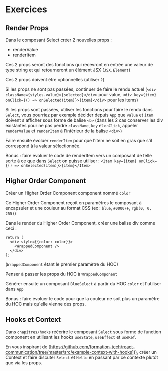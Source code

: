 # Exercices

## Render Props

Dans le composant Select créer 2 nouvelles props :
- renderValue
- renderItem

Ces 2 props seront des fonctions qui recevront en entrée une valeur de type string et qui retourneront un élément JSX (`JSX.Element`)

Ces 2 props doivent être optionnelles (utiliser `?`)

Si les props ne sont pas passées, continuer de faire le rendu actuel (`<div className={styles.value}>{selected}</div>` pour value, `<div key={item} onClick={() => onSelected(item)}>{item}</div>` pour les items)

Si les props sont passées, utiliser les fonctions pour faire le rendu dans `Select`, vous pourriez par exemple décider depuis `App` que `value` et `item` doivent s'afficher sous forme
de balise `<b>` (dans les 2 cas conserver les div existantes pour ne pas perdre `className`, `key` et `onClick`, appeler `renderValue` et `renderItem`  à l'intérieur de la balise `<div>`)

Faire ensuite évoluer `renderItem` pour que l'item ne soit en gras que s'il correspond à la valeur sélectionnée.

Bonus : faire évoluer le code de renderItem vers un composant de telle sorte à ce que dans `Select` on puisse utiliser : `<Item key={item} onClick={() => onSelected(item)}>{item}</Item>`

## Higher Order Component

Créer un Higher Order Component component nommé `color`

Ce Higher Order Component reçoit en paramètres le composant à encapsuler et une couleur au format CSS (ex : `blue`, `#0000FF`, `rgb(0, 0, 255)`)

Dans le render du Higher Order Component, créer une balise div comme ceci :

```
return (
  <div style={{color: color}}>
    <WrappedComponent />
  </div>
);
```

(`WrappedComponent` étant le premier paramètre du HOC)

Penser à passer les props du HOC à `WrappedComponent`

Générer ensuite un composant `BlueSelect` à partir du HOC `color` et l'utiliser dans 
`App`

Bonus : faire évoluer le code pour que la couleur ne soit plus un paramètre du HOC mais qu'elle vienne des props.

## Hooks et Context

Dans `chapitres/hooks` réécrire le composant `Select` sous forme de function component en utilisant les hooks `useState`, `useEffect` et `useRef`.

En vous inspirant de [https://github.com/formation-tech/react-communication/tree/master/src/example-context-with-hooks](), créer un Context et faire discuter `Select` et `Hello` en passant par ce contexte plutôt que via les props.